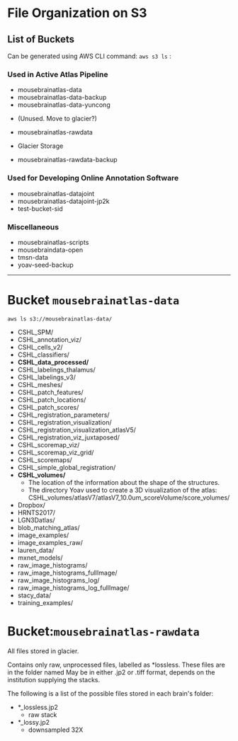 # File Organization on S3

## List of Buckets
Can be generated using AWS CLI command: `aws s3 ls` :

### Used in Active Atlas Pipeline

* mousebrainatlas-data
* mousebrainatlas-data-backup
* mousebrainatlas-data-yuncong
 - (Unused. Move to glacier?)
* mousebrainatlas-rawdata
 - Glacier Storage
* mousebrainatlas-rawdata-backup

### Used for Developing Online Annotation Software
 
* mousebrainatlas-datajoint
* mousebrainatlas-datajoint-jp2k
* test-bucket-sid

### Miscellaneous

* mousebrainatlas-scripts
* mousebraindata-open
* tmsn-data
* yoav-seed-backup

---

# Bucket `mousebrainatlas-data`

`aws ls s3://mousebrainatlas-data/`
 
* CSHL_SPM/
* CSHL_annotation_viz/
* CSHL_cells_v2/
* CSHL_classifiers/
* __CSHL_data_processed/__
* CSHL_labelings_thalamus/
* CSHL_labelings_v3/
* CSHL_meshes/
* CSHL_patch_features/
* CSHL_patch_locations/
* CSHL_patch_scores/
* CSHL_registration_parameters/
* CSHL_registration_visualization/
* CSHL_registration_visualization_atlasV5/
* CSHL_registration_viz_juxtaposed/
* CSHL_scoremap_viz/
* CSHL_scoremap_viz_grid/
* CSHL_scoremaps/
* CSHL_simple_global_registration/
* __CSHL_volumes/__ 
   * The location of the information about the shape of the structures.
   * The directory Yoav used to create a 3D visualization of the atlas: CSHL_volumes/atlasV7/atlasV7_10.0um_scoreVolume/score_volumes/
* Dropbox/
* HRNTS2017/
* LGN3Datlas/
* blob_matching_atlas/
* image_examples/
* image_examples_raw/
* lauren_data/
* mxnet_models/
* raw_image_histograms/
* raw_image_histograms_fullImage/
* raw_image_histograms_log/
* raw_image_histograms_log_fullImage/
* stacy_data/
* training_examples/ 
    
    
# Bucket:`mousebrainatlas-rawdata`

All files stored in glacier.

Contains only raw, unprocessed files, labelled as *lossless. These files are in the folder named May be in either .jp2 or .tiff format, depends on the institution supplying the stacks.

The following is a list of the possible files stored in each brain's folder:
- *_lossless.jp2 
  - raw stack
- *_lossy.jp2    
  - downsampled 32X
